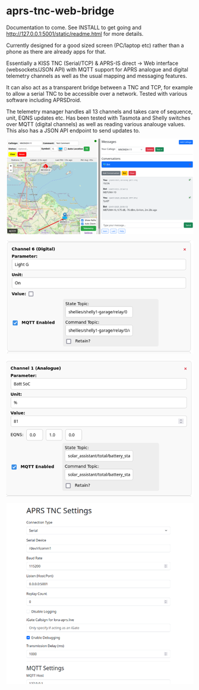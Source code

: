 # aprs-tnc-web-bridge

Documentation to come. See INSTALL to get going and http://127.0.0.1:5001/static/readme.html for more details. 

Currently designed for a good sized screen (PC/laptop etc) rather than a phone as there are already apps for that.

Essentially a KISS TNC (Serial/TCP) & APRS-IS direct -> Web interface (websockets/JSON API) with MQTT support for APRS analogue and digital telemetry channels as well as the usual mapping and messaging features.

It can also act as a transparent bridge between a TNC and TCP, for example to allow a serial TNC to be accessible over a network. Tested with various software including APRSDroid.

The telemetry manager handles all 13 channels and takes care of sequence, unit, EQNS updates etc. Has been tested with Tasmota and Shelly switches over MQTT (digital channels) as well as reading various analouge values. This also has a JSON API endpoint to send updates to.

![map](images/map-messages.png)


![digi](images/digital-telemetry.png)

![analogue](images/analogue-telemetry.png)

![settings](images/settings.png)

